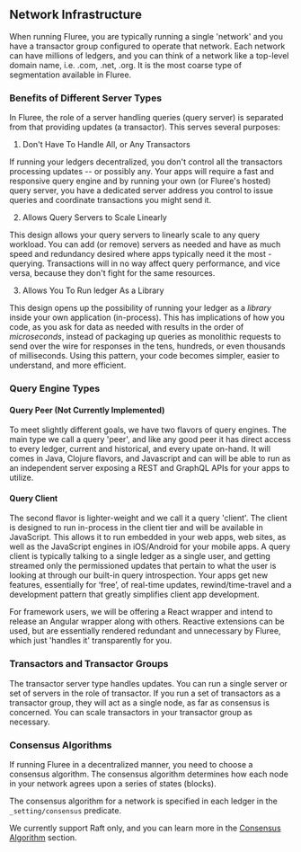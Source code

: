 ## Network Infrastructure

When running Fluree, you are typically running a single 'network' and you have a transactor group configured to operate that network. Each network can have millions of ledgers, and you can think of a network like a top-level domain name, i.e. .com, .net, .org. It is the most coarse type of segmentation available in Fluree.

### Benefits of Different Server Types

In Fluree, the role of a server handling queries (query server) is separated from that providing updates (a transactor). This serves several purposes:

1. Don't Have To Handle All, or Any Transactors

If running your ledgers decentralized, you don't control all the transactors processing updates -- or possibly any. Your apps will require a fast and responsive query engine and by running your own (or Fluree's hosted) query server, you have a dedicated server address you control to issue queries and coordinate transactions you might send it.

2. Allows Query Servers to Scale Linearly

This design allows your query servers to linearly scale to any query workload. You can add (or remove) servers as needed and have as much speed and redundancy desired where apps typically need it the most - querying. Transactions will in no way affect query performance, and vice versa, because they don't fight for the same resources.

3. Allows You To Run ledger As a Library

This design opens up the possibility of running your ledger as a _library_ inside your own application (in-process). This has implications of how you code, as you ask for data as needed with results in the order of _microseconds_, instead of packaging up queries as monolithic requests to send over the wire for responses in the tens, hundreds, or even thousands of milliseconds. Using this pattern, your code becomes simpler, easier to understand, and more efficient.

### Query Engine Types

#### Query Peer (Not Currently Implemented)

To meet slightly different goals, we have two flavors of query engines. The main type we call a query 'peer', and like any good peer it has direct access to every ledger, current and historical, and every upate on-hand. It will comes in Java, Clojure flavors, and Javascript and can will be able to run as an independent server exposing a REST and GraphQL APIs for your apps to utilize.

#### Query Client

The second flavor is lighter-weight and we call it a query 'client'. The client is designed to run in-process in the client tier and will be available in JavaScript. This allows it to run embedded in your web apps, web sites, as well as the JavaScript engines in iOS/Android for your mobile apps. A query client is typically talking to a single ledger as a single user, and getting streamed only the permissioned updates that pertain to what the user is looking at through our built-in query introspection. Your apps get new features, essentially for ‘free’, of real-time updates, rewind/time-travel and a development pattern that greatly simplifies client app development. 

For framework users, we will be offering a React wrapper and intend to release an Angular wrapper along with others. Reactive extensions can be used, but are essentially rendered redundant and unnecessary by Fluree, which just 'handles it' transparently for you.

### Transactors and Transactor Groups

The transactor server type handles updates. You can run a single server or set of servers in the role of transactor. If you run a set of transactors as a transactor group, they will act as a single node, as far as consensus is concerned. You can scale transactors in your transactor group as necessary. 

### Consensus Algorithms

If running Fluree in a decentralized manner, you need to choose a consensus algorithm. The consensus algorithm determines how each node in your network agrees upon a series of states (blocks). 

The consensus algorithm for a network is specified in each ledger in the `_setting/consensus` predicate. 

We currently support Raft only, and you can learn more in the [Consensus Algorithm](/guides/infrastructure/consensus-algorithms) section. 
